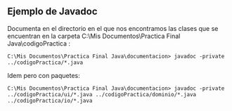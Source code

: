 ## Ejemplo de Javadoc

Documenta en el directorio en el que nos encontramos las clases que se encuentran en la carpeta C:\Mis Documentos\Practica Final Java\codigoPractica :

```
C:\Mis Documentos\Practica Final Java\documentacion> javadoc -private ../codigoPractica/*.java
```

Idem pero con paquetes:

```
C:\Mis Documentos\Practica Final Java\documentacion> javadoc -private ../codigoPractica/ui/*.java ../codigoPractica/dominio/*.java ../codigoPractica/io/*.java
```